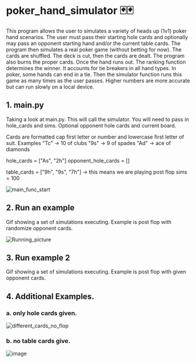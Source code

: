 # poker_hand_simulator 🃏🃏
This program allows the user to simulates a variety of heads up (1v1) poker hand scenarios. The user must pass their starting hole cards and optionally may pass an opponent starting hand and/or the current table cards.
The program then simulates a real poker game (without betting for now). The cards are shuffled. The deck is cut, then the cards are dealt. The program also burns the proper cards. Once the hand runs out. The ranking function determines the winner. It accounts for tie breakers in all hand types. In poker, some hands can end in a tie. Then the simulator function runs this game as many times as the user passes. Higher numbers are more accurate but can run slowly on a local device.

## 1. main.py
Taking a look at main.py. This will call the simulator. You will need to pass in hole_cards and sims. Optional opponent hole cards and current board.

Cards are formatted cap first letter or number and lowercase first letter of suit. Examples "Tc" -> 10 of clubs  "9s" -> 9 of spades   "Ad" -> ace of diamonds

hole_cards = ["As", "2h"]
opponent_hole_cards = []

table_cards = ["9h", "9s", "7h"]    -> this means we are playing post flop
sims = 100

![main_func_start](https://github.com/mdrum29/poker_hand_simulator/assets/96875916/e6fab87f-4013-4352-86ef-fef4e0fc0e8c)



## 2. Run an example
Gif showing a set of simulations executing. Example is post flop with randomize opponent cards.


![Running_picture](https://github.com/mdrum29/poker_hand_simulator/assets/96875916/7799699d-7424-4218-9f73-3eed7afdab0e)



## 3. Run example 2 
Gif showing a set of simulations executing. Example is post flop with given opponent cards.

## 4. Additional Examples.

### a. only hole cards given.
![different_cards_no_flop](https://github.com/mdrum29/poker_hand_simulator/assets/96875916/aa79993b-dc8d-4659-8cf8-3d3dede30dae)

### b. no table cards give.
![image](https://github.com/mdrum29/poker_hand_simulator/assets/96875916/33f009cb-c94b-4fbe-ae0c-52813a3138a1)

